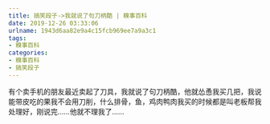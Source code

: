 ```yaml
---
title: 搞笑段子->我就说了句刀柄酷 | 糗事百科
date: 2019-12-26 03:33:06
urlname: 1943d6aa82e9a4c15fcb969ee7a9a3c1
tags: 
- 糗事百科
categories:
- 糗事百科
- 搞笑段子
---
```

有个卖手机的朋友最近卖起了刀具，我就说了句刀柄酷，他就怂恿我买几把，我说能带皮吃的果我不会用刀削，什么排骨，鱼，鸡肉鸭肉我买的时候都是叫老板帮我处理好，刚说完……他就不理我了……


